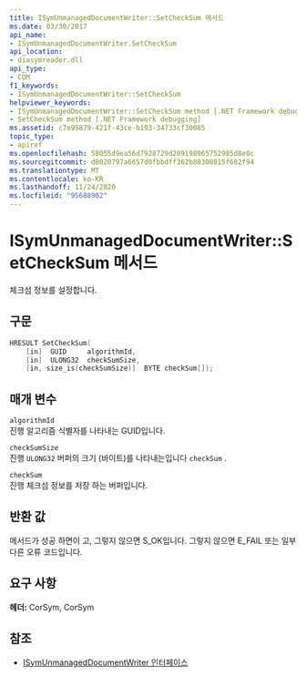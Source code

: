 ```yaml
---
title: ISymUnmanagedDocumentWriter::SetCheckSum 메서드
ms.date: 03/30/2017
api_name:
- ISymUnmanagedDocumentWriter.SetCheckSum
api_location:
- diasymreader.dll
api_type:
- COM
f1_keywords:
- ISymUnmanagedDocumentWriter::SetCheckSum
helpviewer_keywords:
- ISymUnmanagedDocumentWriter::SetCheckSum method [.NET Framework debugging]
- SetCheckSum method [.NET Framework debugging]
ms.assetid: c7e99879-421f-43ce-b193-34733cf30085
topic_type:
- apiref
ms.openlocfilehash: 58055d9ea56d7928729d289198965752985d8e0c
ms.sourcegitcommit: d8020797a6657d0fbbdff362b80300815f682f94
ms.translationtype: MT
ms.contentlocale: ko-KR
ms.lasthandoff: 11/24/2020
ms.locfileid: "95688902"
---
```

# <a name="isymunmanageddocumentwritersetchecksum-method"></a>ISymUnmanagedDocumentWriter::SetCheckSum 메서드

체크섬 정보를 설정합니다.  
  
## <a name="syntax"></a>구문  
  
```cpp  
HRESULT SetCheckSum(  
    [in]  GUID     algorithmId,  
    [in]  ULONG32  checkSumSize,  
    [in, size_is(checkSumSize)]  BYTE checkSum[]);  
```  
  
## <a name="parameters"></a>매개 변수  

 `algorithmId`  
 진행 알고리즘 식별자를 나타내는 GUID입니다.  
  
 `checkSumSize`  
 진행 `ULONG32` 버퍼의 크기 (바이트)를 나타내는입니다 `checkSum` .  
  
 `checkSum`  
 진행 체크섬 정보를 저장 하는 버퍼입니다.  
  
## <a name="return-value"></a>반환 값  

 메서드가 성공 하면이 고, 그렇지 않으면 S_OK입니다. 그렇지 않으면 E_FAIL 또는 일부 다른 오류 코드입니다.  
  
## <a name="requirements"></a>요구 사항  

 **헤더:** CorSym, CorSym  
  
## <a name="see-also"></a>참조

- [ISymUnmanagedDocumentWriter 인터페이스](isymunmanageddocumentwriter-interface.md)
